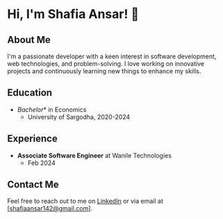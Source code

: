 # Hi, I'm Shafia Ansar! 👋

## About Me

I'm a passionate developer with a keen interest in software development, web technologies, and problem-solving. I love working on innovative projects and continuously learning new things to enhance my skills.

## Education

- *Bachelor** in Economics
  - University of Sargodha, 2020-2024

## Experience

- **Associate Software Engineer** at Wanile Technologies
  - Feb 2024

## Contact Me

Feel free to reach out to me on [LinkedIn](https://www.linkedin.com/in/shafia-ansar-886888212/) or via email at [shafiaansar142@gmail.com].
